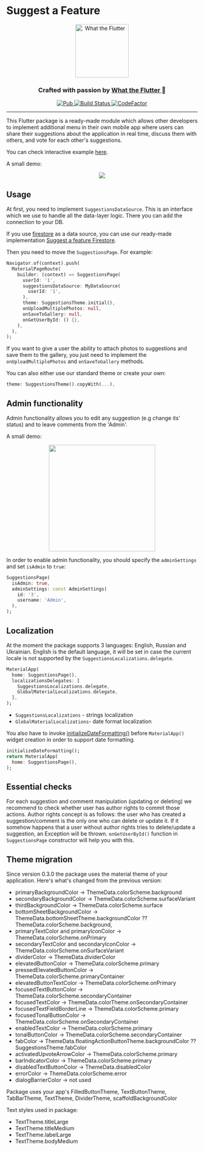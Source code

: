 # Suggest a Feature

<p align="center">
  <a href="https://flutter.wtf/">
    <img alt="What the Flutter" src="https://static.tildacdn.com/tild6330-3461-4139-a163-666435336663/Group_13.svg" height=140/>
  </a>
</p>

<p align="center">
  <h3 align="center">Crafted with passion by
    <a href="https://flutter.wtf/">
    What the Flutter
    </a> 🦜
  </h3>
</p>

<p align="center">
  <a href="https://pub.dartlang.org/packages/suggest_a_feature">
    <img alt="Pub" src="https://img.shields.io/pub/v/suggest_a_feature" />
  </a>
  <a href="https://github.com/flutterwtf/Suggest-a-Feature/actions/workflows/build.yml?query=workflow%3ABuild">
    <img alt="Build Status" src="https://github.com/flutterwtf/Suggest-a-Feature/actions/workflows/build.yml/badge.svg?event=push"/>
  </a>
  <a href="https://www.codefactor.io/repository/github/flutterwtf/suggest-a-feature">
    <img alt="CodeFactor" src="https://www.codefactor.io/repository/github/flutterwtf/suggest-a-feature/badge"/>
  </a>
</p>

---

This Flutter package is a ready-made module which allows other developers to implement additional
menu in their own mobile app where users can share their suggestions about the application in real
time, discuss them with others, and vote for each other's suggestions.

You can check interactive example [here](https://flutterwtf.github.io/Suggest-a-Feature/#/).

A small demo:

<p align="center">
  <img src="https://github.com/flutterwtf/Suggest-a-Feature/assets/93796040/adb45e1d-204e-4614-932d-3c73d4899a05"/>
</p>

## Usage

At first, you need to implement `SuggestionsDataSource`. This is an interface which we use to handle
all the data-layer logic. There you can add the connection to your DB.

If you use [firestore](https://firebase.google.cn/docs/firestore?hl=en) as a data source, you can
use our ready-made implementation [Suggest a feature Firestore](https://pub.dev/packages/suggest_a_feature_firestore).

Then you need to move the `SuggestionsPage`. For example:

``` dart
Navigator.of(context).push(
  MaterialPageRoute(
    builder: (context) => SuggestionsPage(
      userId: '1',
      suggestionsDataSource: MyDataSource(
        userId: '1',
      ),
      theme: SuggestionsTheme.initial(),
      onUploadMultiplePhotos: null,
      onSaveToGallery: null,
      onGetUserById: () {},
    ),
  ),
);
```

If you want to give a user the ability to attach photos to suggestions and save them to the gallery,
you just need to implement the `onUploadMultiplePhotos` and `onSaveToGallery` methods.

You can also either use our standard theme or create your own:

``` dart
theme: SuggestionsTheme().copyWith(...),
```

## Admin functionality

Admin functionality allows you to edit any suggestion (e.g change its' status) and to leave comments from the 'Admin'.

A small demo:

<p align="center">
  <img src="https://raw.githubusercontent.com/flutterwtf/Suggest-a-Feature/master/example/assets/suggest_a_feature_admin.gif" width="280" />
</p>

In order to enable admin functionality, you should specify the `adminSettings` and set `isAdmin` to `true`:

``` dart
SuggestionsPage(
  isAdmin: true,
  adminSettings: const AdminSettings(
    id: '3',
    username: 'Admin',
  ),
);
```

## Localization

At the moment the package supports 3 languages: English, Russian and Ukrainian.
English is the default language, it will be set in case the current locale is not supported by the `SuggestionsLocalizations.delegate`.

``` dart
MaterialApp(
  home: SuggestionsPage(),
  localizationsDelegates: [
    SuggestionsLocalizations.delegate,
    GlobalMaterialLocalizations.delegate,
  ],
);
```

- `SuggestionsLocalizations` - strings localization
- `GlobalMaterialLocalizations`- date format localization

You also have to invoke [initializeDateFormatting()](https://api.flutter.dev/flutter/date_symbol_data_local/initializeDateFormatting.html) before `MaterialApp()` widget creation in order to support date formatting.

``` dart
initializeDateFormatting();
return MaterialApp(
  home: SuggestionsPage(),
);
```

## Essential checks

For each suggestion and comment manipulation (updating or deleting) we recommend to check whether
user has author rights to commit those actions. Author rights concept is as follows: the user who
has created a suggestion/comment is the only one who can delete or update it. If it somehow happens
that a user without author rights tries to delete/update a suggestion, an Exception will be thrown.
`onGetUserById()` function in `SuggestionsPage` constructor will help you with this.

## Theme migration

Since version 0.3.0 the package uses the material theme of your application. Here's what's changed from the previous version:
* primaryBackgroundColor -> ThemeData.colorScheme.background
* secondaryBackgroundColor -> ThemeData.colorScheme.surfaceVariant
* thirdBackgroundColor -> ThemeData.colorScheme.surface
* bottomSheetBackgroundColor -> ThemeData.bottomSheetTheme.backgroundColor ?? ThemeData.colorScheme.background,
* primaryTextColor and primaryIconColor -> ThemeData.colorScheme.onPrimary
* secondaryTextColor and secondaryIconColor -> ThemeData.colorScheme.onSurfaceVariant
* dividerColor -> ThemeData.dividerColor
* elevatedButtonColor -> ThemeData.colorScheme.primary
* pressedElevatedButtonColor -> ThemeData.colorScheme.primaryContainer
* elevatedButtonTextColor -> ThemeData.colorScheme.onPrimary
* focusedTextButtonColor -> ThemeData.colorScheme.secondaryContainer
* focusedTextColor -> ThemeData.colorTheme.onSecondaryContainer
* focusedTextFieldBorderLine -> ThemeData.colorScheme.primary
* focusedTonalButtonColor -> ThemeData.colorScheme.onSecondaryContainer
* enabledTextColor -> ThemeData.colorScheme.primary
* tonalButtonColor -> ThemeData.colorScheme.secondaryContainer
* fabColor -> ThemeData.floatingActionButtonTheme.backgroundColor ?? SuggestionsTheme.fabColor
* activatedUpvoteArrowColor -> ThemeData.colorScheme.primary
* barIndicatorColor -> ThemeData.colorScheme.primary
* disabledTextButtonColor -> ThemeData.disabledColor
* errorColor -> ThemeData.colorScheme.error
* dialogBarrierColor -> not used

Package uses your app's FilledButtonTheme, TextButtonTheme, TabBarTheme, TextTheme, DividerTheme, scaffoldBackgroundColor

Text styles used in package:
* TextTheme.titleLarge
* TextTheme.titleMedium
* TextTheme.labelLarge
* TextTheme.bodyMedium